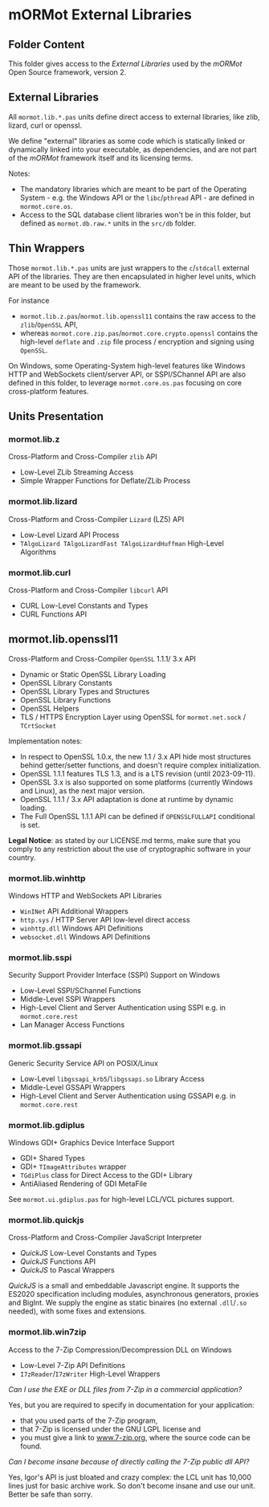 # mORMot External Libraries

## Folder Content

This folder gives access to the *External Libraries* used by the *mORMot* Open Source framework, version 2.

## External Libraries

All `mormot.lib.*.pas` units define direct access to external libraries, like zlib, lizard, curl or openssl. 

We define "external" libraries as some code which is statically linked or dynamically linked into your executable, as dependencies, and are not part of the *mORMot* framework itself and its licensing terms.

Notes:

- The mandatory libraries which are meant to be part of the Operating System - e.g. the Windows API or the `libc`/`pthread` API - are defined in `mormot.core.os`.
- Access to the SQL database client libraries won't be in this folder, but defined as `mormot.db.raw.*` units in the `src/db` folder.

## Thin Wrappers

Those `mormot.lib.*.pas` units are just wrappers to the `c`/`stdcall` external API of the libraries. They are then encapsulated in higher level units, which are meant to be used by the framework.

For instance 

- `mormot.lib.z.pas`/`mormot.lib.openssl11` contains the raw access to the `zlib`/`OpenSSL` API, 
- whereas `mormot.core.zip.pas`/`mormot.core.crypto.openssl` contains the high-level `deflate` and `.zip` file process / encryption and signing using `OpenSSL`.

On Windows, some Operating-System high-level features like Windows HTTP and WebSockets client/server API, or SSPI/SChannel API are also defined in this folder, to leverage `mormot.core.os.pas` focusing on core cross-platform features.


## Units Presentation

### mormot.lib.z

Cross-Platform and Cross-Compiler `zlib` API
- Low-Level ZLib Streaming Access
- Simple Wrapper Functions for Deflate/ZLib Process

### mormot.lib.lizard

Cross-Platform and Cross-Compiler `Lizard` (LZ5) API
- Low-Level Lizard API Process
- `TAlgoLizard TAlgoLizardFast TAlgoLizardHuffman` High-Level Algorithms

### mormot.lib.curl

Cross-Platform and Cross-Compiler `libcurl` API
- CURL Low-Level Constants and Types
- CURL Functions API

## mormot.lib.openssl11

Cross-Platform and Cross-Compiler `OpenSSL` 1.1.1/ 3.x API
- Dynamic or Static OpenSSL Library Loading
- OpenSSL Library Constants
- OpenSSL Library Types and Structures
- OpenSSL Library Functions
- OpenSSL Helpers
- TLS / HTTPS Encryption Layer using OpenSSL for `mormot.net.sock` / `TCrtSocket`

Implementation notes:
- In respect to OpenSSL 1.0.x, the new 1.1 / 3.x API hide most structures behind getter/setter functions, and doesn't require complex initialization.
- OpenSSL 1.1.1 features TLS 1.3, and is a LTS revision (until 2023-09-11).
- OpenSSL 3.x is also supported on some platforms (currently Windows and Linux), as the next major version.
- OpenSSL 1.1.1 / 3.x API adaptation is done at runtime by dynamic loading.
- The Full OpenSSL 1.1.1 API can be defined if `OPENSSLFULLAPI` conditional is set.

**Legal Notice**: as stated by our LICENSE.md terms, make sure that you comply to any restriction about the use of cryptographic software in your country.

### mormot.lib.winhttp

Windows HTTP and WebSockets API Libraries
- `WinINet` API Additional Wrappers
- `http.sys` / HTTP Server API low-level direct access
- `winhttp.dll` Windows API Definitions
- `websocket.dll` Windows API Definitions

### mormot.lib.sspi

Security Support Provider Interface (SSPI) Support on Windows
- Low-Level SSPI/SChannel Functions
- Middle-Level SSPI Wrappers
- High-Level Client and Server Authentication using SSPI e.g. in `mormot.core.rest`
- Lan Manager Access Functions

### mormot.lib.gssapi

Generic Security Service API on POSIX/Linux
- Low-Level `libgssapi_krb5`/`libgssapi.so` Library Access
- Middle-Level GSSAPI Wrappers
- High-Level Client and Server Authentication using GSSAPI e.g. in `mormot.core.rest`

### mormot.lib.gdiplus

Windows GDI+ Graphics Device Interface Support
- GDI+ Shared Types
- GDI+ `TImageAttributes` wrapper
- `TGdiPlus` class for Direct Access to the GDI+ Library
- AntiAliased Rendering of GDI MetaFile

See `mormot.ui.gdiplus.pas` for high-level LCL/VCL pictures support.

### mormot.lib.quickjs

Cross-Platform and Cross-Compiler JavaScript Interpreter
- *QuickJS* Low-Level Constants and Types
- *QuickJS* Functions API
- *QuickJS* to Pascal Wrappers

*QuickJS* is a small and embeddable Javascript engine.
It supports the ES2020 specification including modules, asynchronous generators, proxies and BigInt.
We supply the engine as static binaires (no external `.dll`/`.so` needed), with some fixes and extensions.

### mormot.lib.win7zip

Access to the 7-Zip Compression/Decompression DLL on Windows 
- Low-Level 7-Zip API Definitions
- `I7zReader`/`I7zWriter` High-Level Wrappers

*Can I use the EXE or DLL files from 7-Zip in a commercial application?*

Yes, but you are required to specify in documentation for your application:
- that you used parts of the 7-Zip program,
- that 7-Zip is licensed under the GNU LGPL license and
- you must give a link to www.7-zip.org, where the source code can be found.

*Can I become insane because of directly calling the 7-Zip public dll API?*

Yes, Igor's API is just bloated and crazy complex: the LCL unit has 10,000 lines just for basic archive work. So don't become insane and use our unit. Better be safe than sorry.

